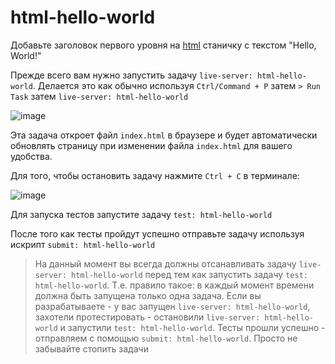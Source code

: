 # html-hello-world

Добавьте заголовок первого уровня на [html](index.html) станичку c текстом "Hello, World!"

Прежде всего вам нужно запустить задачу `live-server: html-hello-world`. Делается это как обычно используя `Ctrl/Command + P` затем `> Run Task` затем `live-server: html-hello-world`

![image](https://user-images.githubusercontent.com/32310771/230052067-46dc9735-8434-4bd5-a9f3-14a75b162a27.png)

Эта задача откроет файл `index.html` в браузере и будет автоматически обновлять страницу при изменении файла `index.html` для вашего удобства.

Для того, чтобы остановить задачу нажмите `Ctrl + С` в терминале:

![image](https://user-images.githubusercontent.com/32310771/230053648-c96ede04-e583-4472-832b-280f0c9466c3.png)

Для запуска тестов запустите задачу `test: html-hello-world`

После того как тесты пройдут успешно отправьте задачу используя искрипт `submit: html-hello-world`

> На данный момент вы всегда должны отсанавливать задачу `live-server: html-hello-world` перед тем как запустить задачу `test: html-hello-world`. Т.е. правило такое: в каждый момент времени должна быть запущена только одна задача. Если вы разрабатываете - у вас запущен `live-server: html-hello-world`, захотели протестировать - остановили `live-server: html-hello-world` и запустили `test: html-hello-world`. Тесты прошли успешно - отправляем с помощью `submit: html-hello-world`. Просто не забывайте стопить задачи

